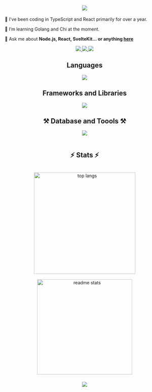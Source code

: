 <h1 align="center">
    <img src="https://readme-typing-svg.herokuapp.com/?font=Righteous&size=35&center=true&vCenter=true&width=500&height=70&duration=4000&lines=Hi+There!+👋;;" />
</h1>
<div align="left">
    
 🌱  I've been coding in TypeScript and React primarily for over a year.
    
 🔭 I’m learning Golang and Chi at the moment.
    
💬 Ask me about **Node.js, React, SvelteKit... or anything [here](https://github.com/Prashant20nov2003/Prashant20nov2003/issues)**

 </div>
 <div align="center"> 
 <a href="mailto:prashanttbhardwajj@gmail.com">
    <img src="https://img.shields.io/badge/Gmail-333333?style=for-the-badge&logo=gmail&logoColor=red" />
  </a>
  <a href="https://www.linkedin.com/in/prashant-bhardwaj-872975250/" target="_blank">
    <img src="https://img.shields.io/badge/LinkedIn-0077B5?style=for-the-badge&logo=linkedin&logoColor=white" target="_blank" />
  </a>
      <a>
          <a href="https://twitter.com/BigSamosa20" target="_blank">
               <img src="https://img.shields.io/badge/Twitter-1DA1F2?style=for-the-badge&logo=twitter&logoColor=white" target="_blank" />
     </a>
    


<h2 align="center">Languages</h2>

<div align="center">
    <img src="https://skillicons.dev/icons?i=go,javascript,typescript,python,java,lua,bash,elixir,graphql" />
<br/>

<h2 align="center"> Frameworks and Libraries</h2>
 <div align="center">
    <img src="https://skillicons.dev/icons?i=react,angular,nodejs,spring,jest,cypress,nextjs,astro,svelte,expressjs,nestjs,tailwind,laravel,htmx,elasticsearch,redux,prisma" />
<br/>
   <h2 align="center">⚒️ Database and Toools ⚒️</h2>
 <div align="center">
    <img src="https://skillicons.dev/icons?i=mongodb,postgres,sqlite,neovim,rabbitmq,kafka,redis,docker,ansible,githubactions,jenkins,nginx,kubernetes" />
<br/>
</div>
<br/>

<h2 align="center">⚡ Stats ⚡</h2>
<br>
  <img width=320 align="center" src="https://github-readme-stats-salesp07.vercel.app/api/top-langs/?username=Prashant20nov2003&hide=HTML&langs_count=8&layout=compact&theme=react&border_radius=10&size_weight=0.5&count_weight=0.5&exclude_repo=github-readme-stats" alt="top langs" />
   <br>
   <br>
  <div align= center>
  <img width=300 src="https://github-readme-stats-salesp07.vercel.app/api?username=Prashant20nov2003&count_private=true&show_icons=true&theme=react&rank_icon=github&border_radius=10" alt="readme stats" />
  
</div>

<h3 align="center">
    <img src="https://readme-typing-svg.herokuapp.com/?font=Righteous&size=25&center=true&vCenter=true&width=500&height=70&duration=4000&lines=Thanks+for+visiting!+✌️;+Shoot+me+a+message+on+Linkedin!;I'm+always+down+to+collab+:)">
</h3>

<br/>
